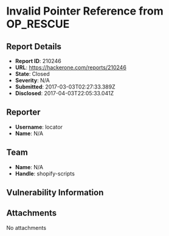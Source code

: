 # Invalid Pointer Reference from OP_RESCUE

## Report Details
- **Report ID**: 210246
- **URL**: https://hackerone.com/reports/210246
- **State**: Closed
- **Severity**: N/A
- **Submitted**: 2017-03-03T02:27:33.389Z
- **Disclosed**: 2017-04-03T22:05:33.041Z

## Reporter
- **Username**: locator
- **Name**: N/A

## Team
- **Name**: N/A
- **Handle**: shopify-scripts

## Vulnerability Information


## Attachments
No attachments
